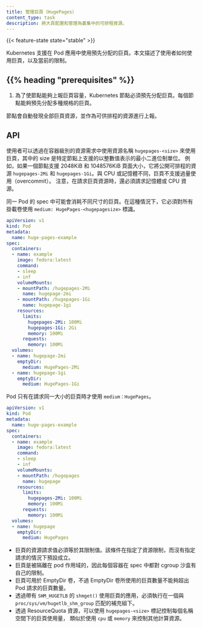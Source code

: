 ```yaml
---
title: 管理巨頁（HugePages）
content_type: task
description: 將大頁配置和管理為叢集中的可排程資源。
---
```

<!--
reviewers:
- derekwaynecarr
title: Manage HugePages
content_type: task
description: Configure and manage huge pages as a schedulable resource in a cluster.
--->

<!-- overview -->
{{< feature-state state="stable" >}}

<!--
Kubernetes supports the allocation and consumption of pre-allocated huge pages
by applications in a Pod. This page describes how users can consume huge pages.
--->
Kubernetes 支援在 Pod 應用中使用預先分配的巨頁。本文描述了使用者如何使用巨頁，以及當前的限制。



## {{% heading "prerequisites" %}}


<!--
1. Kubernetes nodes must pre-allocate huge pages in order for the node to report
   its huge page capacity. A node can pre-allocate huge pages for multiple
   sizes.

The nodes will automatically discover and report all huge page resources as
schedulable resources.
--->
1. 為了使節點能夠上報巨頁容量，Kubernetes 節點必須預先分配巨頁。每個節點能夠預先分配多種規格的巨頁。

節點會自動發現全部巨頁資源，並作為可供排程的資源進行上報。



<!-- steps -->

## API

<!--
Huge pages can be consumed via container level resource requirements using the
resource name `hugepages-<size>`, where `<size>` is the most compact binary
notation using integer values supported on a particular node. For example, if a
node supports 2048KiB and 1048576KiB page sizes, it will expose a schedulable
resources `hugepages-2Mi` and `hugepages-1Gi`. Unlike CPU or memory, huge pages
do not support overcommit. Note that when requesting hugepage resources, either
memory or CPU resources must be requested as well.

A pod may consume multiple huge page sizes in a single pod spec. In this case it
must use `medium: HugePages-<hugepagesize>` notation for all volume mounts.
--->

使用者可以透過在容器級別的資源需求中使用資源名稱 `hugepages-<size>`
來使用巨頁，其中的 size 是特定節點上支援的以整數值表示的最小二進位制單位。
例如，如果一個節點支援 2048KiB 和 1048576KiB 頁面大小，它將公開可排程的資源
`hugepages-2Mi` 和 `hugepages-1Gi`。與 CPU 或記憶體不同，巨頁不支援過量使用（overcommit）。
注意，在請求巨頁資源時，還必須請求記憶體或 CPU 資源。

同一 Pod 的 spec 中可能會消耗不同尺寸的巨頁。在這種情況下，它必須對所有掛載卷使用
`medium: HugePages-<hugepagesize>` 標識。

```yaml
apiVersion: v1
kind: Pod
metadata:
  name: huge-pages-example
spec:
  containers:
  - name: example
    image: fedora:latest
    command:
    - sleep
    - inf
    volumeMounts:
    - mountPath: /hugepages-2Mi
      name: hugepage-2mi
    - mountPath: /hugepages-1Gi
      name: hugepage-1gi
    resources:
      limits:
        hugepages-2Mi: 100Mi
        hugepages-1Gi: 2Gi
        memory: 100Mi
      requests:
        memory: 100Mi
  volumes:
  - name: hugepage-2mi
    emptyDir:
      medium: HugePages-2Mi
  - name: hugepage-1gi
    emptyDir:
      medium: HugePages-1Gi
```
<!--
A pod may use `medium: HugePages` only if it requests huge pages of one size.
-->
Pod 只有在請求同一大小的巨頁時才使用 `medium：HugePages`。

```yaml
apiVersion: v1
kind: Pod
metadata:
  name: huge-pages-example
spec:
  containers:
  - name: example
    image: fedora:latest
    command:
    - sleep
    - inf
    volumeMounts:
    - mountPath: /hugepages
      name: hugepage
    resources:
      limits:
        hugepages-2Mi: 100Mi
        memory: 100Mi
      requests:
        memory: 100Mi
  volumes:
  - name: hugepage
    emptyDir:
      medium: HugePages
```

<!--
- Huge page requests must equal the limits. This is the default if limits are
  specified, but requests are not.
- Huge pages are isolated at a container scope, so each container has own
  limit on their cgroup sandbox as requested in a container spec.
- EmptyDir volumes backed by huge pages may not consume more huge page memory
  than the pod request.
- Applications that consume huge pages via `shmget()` with `SHM_HUGETLB` must
  run with a supplemental group that matches `proc/sys/vm/hugetlb_shm_group`.
- Huge page usage in a namespace is controllable via ResourceQuota similar
  to other compute resources like `cpu` or `memory` using the `hugepages-<size>`
  token.
--->

- 巨頁的資源請求值必須等於其限制值。該條件在指定了資源限制，而沒有指定請求的情況下預設成立。
- 巨頁是被隔離在 pod 作用域的，因此每個容器在 spec 中都對 cgroup 沙盒有自己的限制。
- 巨頁可用於 EmptyDir 卷，不過 EmptyDir 卷所使用的巨頁數量不能夠超出 Pod 請求的巨頁數量。
- 透過帶有 `SHM_HUGETLB` 的 `shmget()` 使用巨頁的應用，必須執行在一個與
   `proc/sys/vm/hugetlb_shm_group` 匹配的補充組下。
- 透過 ResourceQuota 資源，可以使用 `hugepages-<size>` 標記控制每個名稱空間下的巨頁使用量，
  類似於使用 `cpu` 或 `memory` 來控制其他計算資源。



